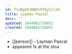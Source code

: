```yaml
---
id: fluBghK1NQKnXT6yCilzN
title: Layman Pascal
desc: ''
updated: 1644961726952
created: 1644961726952
---
```



- [[person]] - Layman Pascal
- appeared 1x at the stoa
